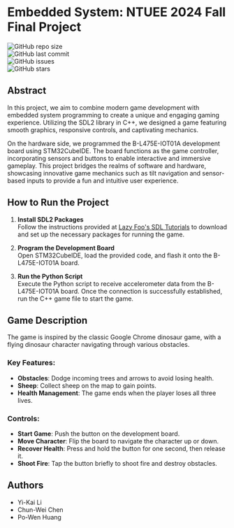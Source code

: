 # Embedded System: NTUEE 2024 Fall Final Project  

![GitHub repo size](https://img.shields.io/github/repo-size/username/repository-name)  
![GitHub last commit](https://img.shields.io/github/last-commit/username/repository-name)  
![GitHub issues](https://img.shields.io/github/issues/username/repository-name)  
![GitHub stars](https://img.shields.io/github/stars/username/repository-name?style=social)  

## Abstract  
In this project, we aim to combine modern game development with embedded system programming to create a unique and engaging gaming experience. Utilizing the SDL2 library in C++, we designed a game featuring smooth graphics, responsive controls, and captivating mechanics.  

On the hardware side, we programmed the B-L475E-IOT01A development board using STM32CubeIDE. The board functions as the game controller, incorporating sensors and buttons to enable interactive and immersive gameplay. This project bridges the realms of software and hardware, showcasing innovative game mechanics such as tilt navigation and sensor-based inputs to provide a fun and intuitive user experience.  

## How to Run the Project  

1. **Install SDL2 Packages**  
   Follow the instructions provided at [Lazy Foo's SDL Tutorials](https://lazyfoo.net/tutorials/SDL/) to download and set up the necessary packages for running the game.  

2. **Program the Development Board**  
   Open STM32CubeIDE, load the provided code, and flash it onto the B-L475E-IOT01A board.  

3. **Run the Python Script**  
   Execute the Python script to receive accelerometer data from the B-L475E-IOT01A board. Once the connection is successfully established, run the C++ game file to start the game.  

## Game Description  
The game is inspired by the classic Google Chrome dinosaur game, with a flying dinosaur character navigating through various obstacles.  

### Key Features:  
- **Obstacles**: Dodge incoming trees and arrows to avoid losing health.  
- **Sheep**: Collect sheep on the map to gain points.  
- **Health Management**: The game ends when the player loses all three lives.  

### Controls:  
- **Start Game**: Push the button on the development board.  
- **Move Character**: Flip the board to navigate the character up or down.  
- **Recover Health**: Press and hold the button for one second, then release it.  
- **Shoot Fire**: Tap the button briefly to shoot fire and destroy obstacles.  

## Authors  
- Yi-Kai Li  
- Chun-Wei Chen  
- Po-Wen Huang  
